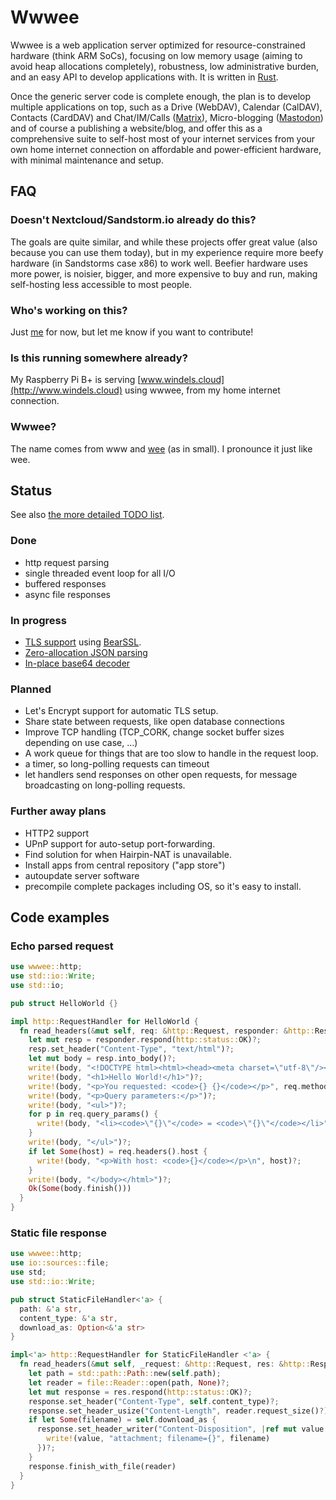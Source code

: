# Wwwee

Wwwee is a web application server optimized for resource-constrained hardware (think ARM SoCs), focusing on low memory usage (aiming to avoid heap allocations completely), robustness, low administrative burden, and an easy API to develop applications with. It is written in [Rust](https://www.rust-lang.org/).

Once the generic server code is complete enough, the plan is to develop multiple applications on top, such as a Drive (WebDAV), Calendar (CalDAV), Contacts (CardDAV) and Chat/IM/Calls ([Matrix](https://matrix.org)), Micro-blogging ([Mastodon](https://mastodon.social)) and of course a publishing a website/blog, and offer this as a comprehensive suite to self-host most of your internet services from your own home internet connection on affordable and power-efficient hardware, with minimal maintenance and setup.

## FAQ

### Doesn't Nextcloud/Sandstorm.io already do this?

The goals are quite similar, and while these projects offer great value (also because you can use them today), but in my experience require more beefy hardware (in Sandstorms case x86) to work well. Beefier hardware uses more power, is noisier, bigger, and more expensive to buy and run, making self-hosting less accessible to most people.

### Who's working on this?

Just [me](https://github.com/bwindels) for now, but let me know if you want to contribute!

### Is this running somewhere already?

My Raspberry Pi B+ is serving [www.windels.cloud](http://www.windels.cloud) using wwwee, from my home internet connection.

### Wwwee?

The name comes from www and [wee](https://www.merriam-webster.com/dictionary/wee) (as in small). I pronounce it just like wee.

## Status

See also [the more detailed TODO list](doc/TODO.md).

### Done

 - http request parsing
 - single threaded event loop for all I/O
 - buffered responses
 - async file responses

### In progress

 - [TLS support](https://github.com/bwindels/wwwee/commits/tls) using [BearSSL](https://bearssl.org/).
 - [Zero-allocation JSON parsing](https://github.com/bwindels/json-parser-noalloc-rs)
 - [In-place base64 decoder](https://gist.github.com/bwindels/777a1b5b13cd54bcd67dca3c925ca7bb)

### Planned

 - Let's Encrypt support for automatic TLS setup.
 - Share state between requests, like open database connections
 - Improve TCP handling (TCP_CORK, change socket buffer sizes depending on use case, ...)
 - A work queue for things that are too slow to handle in the request loop.
 - a timer, so long-polling requests can timeout
 - let handlers send responses on other open requests,
   for message broadcasting on long-polling requests.

### Further away plans

 - HTTP2 support
 - UPnP support for auto-setup port-forwarding.
 - Find solution for when Hairpin-NAT is unavailable.
 - Install apps from central repository ("app store")
 - autoupdate server software
 - precompile complete packages including OS, so it's easy to install. 

## Code examples

### Echo parsed request

```rust
use wwwee::http;
use std::io::Write;
use std::io;

pub struct HelloWorld {}

impl http::RequestHandler for HelloWorld {
  fn read_headers(&mut self, req: &http::Request, responder: &http::Responder) -> io::Result<Option<http::Response>> {
    let mut resp = responder.respond(http::status::OK)?;
    resp.set_header("Content-Type", "text/html")?;
    let mut body = resp.into_body()?;
    write!(body, "<!DOCTYPE html><html><head><meta charset=\"utf-8\"/></head><body>")?;
    write!(body, "<h1>Hello World!</h1>")?;
    write!(body, "<p>You requested: <code>{} {}</code></p>", req.method(), req.url())?;
    write!(body, "<p>Query parameters:</p>")?;
    write!(body, "<ul>")?;
    for p in req.query_params() {
      write!(body, "<li><code>\"{}\"</code> = <code>\"{}\"</code></li>", p.name, p.value)?;
    }
    write!(body, "</ul>")?;
    if let Some(host) = req.headers().host {
      write!(body, "<p>With host: <code>{}</code></p>\n", host)?;
    }
    write!(body, "</body></html>")?;
    Ok(Some(body.finish()))
  }
}
```

### Static file response

```rust
use wwwee::http;
use io::sources::file;
use std;
use std::io::Write;

pub struct StaticFileHandler<'a> {
  path: &'a str,
  content_type: &'a str,
  download_as: Option<&'a str>
}

impl<'a> http::RequestHandler for StaticFileHandler <'a> {
  fn read_headers(&mut self, _request: &http::Request, res: &http::Responder) -> std::io::Result<Option<http::Response>> {
    let path = std::path::Path::new(self.path);
    let reader = file::Reader::open(path, None)?;
    let mut response = res.respond(http::status::OK)?;
    response.set_header("Content-Type", self.content_type)?;
    response.set_header_usize("Content-Length", reader.request_size()?)?;
    if let Some(filename) = self.download_as {
      response.set_header_writer("Content-Disposition", |ref mut value| {
        write!(value, "attachment; filename={}", filename)
      })?;
    }
    response.finish_with_file(reader)
  }
}

```
